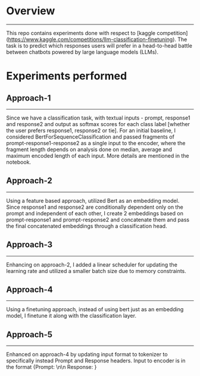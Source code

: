 # Overview
---
This repo contains experiments done with respect to [kaggle competition] (https://www.kaggle.com/competitions/llm-classification-finetuning). 
The task is to predict which responses users will prefer in a head-to-head battle between chatbots powered by large language models (LLMs). 

# Experiments performed
## Approach-1
---

Since we have a classification task, with textual inputs - prompt, response1 and response2 and output as softmax scores for each class label \[whether the user prefers response1, response2 or tie\]. For an initial baseline, I considered BertForSequenceClassification and passed fragments of prompt-response1-response2 as a single input to the encoder, where the fragment length depends on analysis done on median, average and maximum encoded length of each input. More details are mentioned in the notebook.

## Approach-2
---
Using a feature based approach, utilized Bert as an embedding model. Since response1 and response2 are conditionally dependent only on the prompt and independent of each other, I create 2 embeddings based on prompt-response1 and prompt-response2 and concatenate them and pass the final concatenated embeddings through a classification head.

## Approach-3
---
Enhancing on approach-2, I added a linear scheduler for updating the learning rate and utilized a smaller batch size due to memory constraints.

## Approach-4
---
Using a finetuning approach, instead of using bert just as an embedding model, I finetune it along with the classification layer.

## Approach-5
---
Enhanced on approach-4 by updating input format to tokenizer to specifically instead Prompt and Response headers. Input to encoder is in the format {Prompt:<promp> \n\n Response: <response>}


